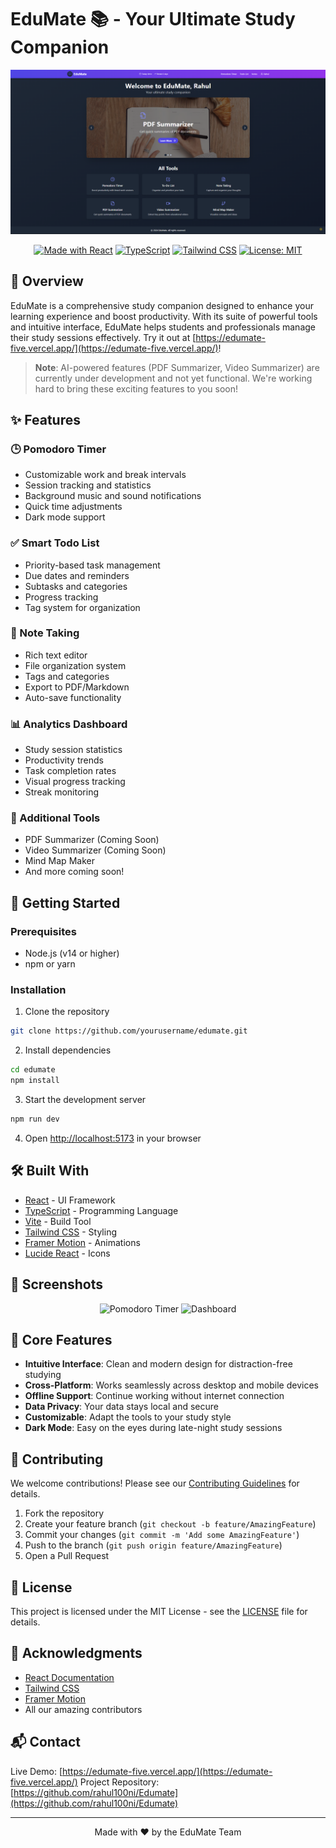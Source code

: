 # EduMate 📚 - Your Ultimate Study Companion

<div align="center">

![EduMate Banner](./assets/edumate-banner.png)

[![Made with React](https://img.shields.io/badge/Made%20with-React-61DAFB.svg)](https://reactjs.org/)
[![TypeScript](https://img.shields.io/badge/TypeScript-Ready-blue.svg)](https://www.typescriptlang.org/)
[![Tailwind CSS](https://img.shields.io/badge/Tailwind%20CSS-Styled-38B2AC.svg)](https://tailwindcss.com/)
[![License: MIT](https://img.shields.io/badge/License-MIT-yellow.svg)](https://opensource.org/licenses/MIT)

</div>

## 🌟 Overview

EduMate is a comprehensive study companion designed to enhance your learning experience and boost productivity. With its suite of powerful tools and intuitive interface, EduMate helps students and professionals manage their study sessions effectively. Try it out at [https://edumate-five.vercel.app/](https://edumate-five.vercel.app/)!

> **Note**: AI-powered features (PDF Summarizer, Video Summarizer) are currently under development and not yet functional. We're working hard to bring these exciting features to you soon!

## ✨ Features

### 🕒 Pomodoro Timer
- Customizable work and break intervals
- Session tracking and statistics
- Background music and sound notifications
- Quick time adjustments
- Dark mode support

### ✅ Smart Todo List
- Priority-based task management
- Due dates and reminders
- Subtasks and categories
- Progress tracking
- Tag system for organization

### 📝 Note Taking
- Rich text editor
- File organization system
- Tags and categories
- Export to PDF/Markdown
- Auto-save functionality

### 📊 Analytics Dashboard
- Study session statistics
- Productivity trends
- Task completion rates
- Visual progress tracking
- Streak monitoring

### 🎯 Additional Tools
- PDF Summarizer (Coming Soon)
- Video Summarizer (Coming Soon)
- Mind Map Maker
- And more coming soon!

## 🚀 Getting Started

### Prerequisites
- Node.js (v14 or higher)
- npm or yarn

### Installation

1. Clone the repository
```bash
git clone https://github.com/yourusername/edumate.git
```

2. Install dependencies
```bash
cd edumate
npm install
```

3. Start the development server
```bash
npm run dev
```

4. Open [http://localhost:5173](http://localhost:5173) in your browser

## 🛠️ Built With

- [React](https://reactjs.org/) - UI Framework
- [TypeScript](https://www.typescriptlang.org/) - Programming Language
- [Vite](https://vitejs.dev/) - Build Tool
- [Tailwind CSS](https://tailwindcss.com/) - Styling
- [Framer Motion](https://www.framer.com/motion/) - Animations
- [Lucide React](https://lucide.dev/) - Icons

## 📱 Screenshots

<div align="center">
  <img src="https://images.unsplash.com/photo-1610484826967-09c5720778c7?ixlib=rb-1.2.1&auto=format&fit=crop&w=1350&q=80" alt="Pomodoro Timer" width="400"/>
  <img src="https://images.unsplash.com/photo-1506784983877-45594efa4cbe?ixlib=rb-1.2.1&auto=format&fit=crop&w=1350&q=80" alt="Dashboard" width="400"/>
</div>

## 🎯 Core Features

- **Intuitive Interface**: Clean and modern design for distraction-free studying
- **Cross-Platform**: Works seamlessly across desktop and mobile devices
- **Offline Support**: Continue working without internet connection
- **Data Privacy**: Your data stays local and secure
- **Customizable**: Adapt the tools to your study style
- **Dark Mode**: Easy on the eyes during late-night study sessions

## 🤝 Contributing

We welcome contributions! Please see our [Contributing Guidelines](CONTRIBUTING.md) for details.

1. Fork the repository
2. Create your feature branch (`git checkout -b feature/AmazingFeature`)
3. Commit your changes (`git commit -m 'Add some AmazingFeature'`)
4. Push to the branch (`git push origin feature/AmazingFeature`)
5. Open a Pull Request

## 📄 License

This project is licensed under the MIT License - see the [LICENSE](LICENSE) file for details.

## 🙏 Acknowledgments

- [React Documentation](https://reactjs.org/docs)
- [Tailwind CSS](https://tailwindcss.com/docs)
- [Framer Motion](https://www.framer.com/docs/)
- All our amazing contributors

## 📬 Contact

Live Demo: [https://edumate-five.vercel.app/](https://edumate-five.vercel.app/)
Project Repository: [https://github.com/rahul100ni/Edumate](https://github.com/rahul100ni/Edumate)

---

<div align="center">
  Made with ❤️ by the EduMate Team
</div>
